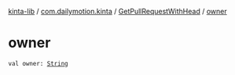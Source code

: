 [kinta-lib](../../index.md) / [com.dailymotion.kinta](../index.md) / [GetPullRequestWithHead](index.md) / [owner](./owner.md)

# owner

`val owner: `[`String`](https://kotlinlang.org/api/latest/jvm/stdlib/kotlin/-string/index.html)